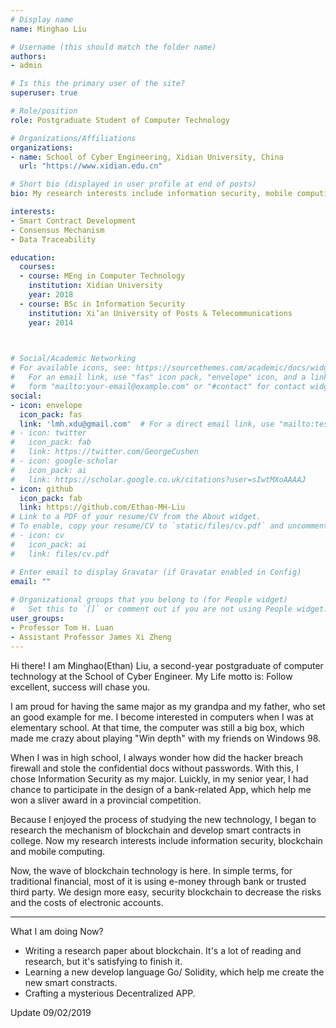 ```yaml
---
# Display name
name: Minghao Liu

# Username (this should match the folder name)
authors:
- admin

# Is this the primary user of the site?
superuser: true

# Role/position
role: Postgraduate Student of Computer Technology

# Organizations/Affiliations
organizations:
- name: School of Cyber Engineering, Xidian University, China
  url: "https://www.xidian.edu.cn"

# Short bio (displayed in user profile at end of posts)
bio: My research interests include information security, mobile computing and blockchain.

interests:
- Smart Contract Development
- Consensus Mechanism
- Data Traceability

education:
  courses:
  - course: MEng in Computer Technology
    institution: Xidian University
    year: 2018
  - course: BSc in Information Security
    institution: Xi’an University of Posts & Telecommunications
    year: 2014 

    

# Social/Academic Networking
# For available icons, see: https://sourcethemes.com/academic/docs/widgets/#icons
#   For an email link, use "fas" icon pack, "envelope" icon, and a link in the
#   form "mailto:your-email@example.com" or "#contact" for contact widget.
social:
- icon: envelope
  icon_pack: fas
  link: 'lmh.xdu@gmail.com'  # For a direct email link, use "mailto:test@example.org".
# - icon: twitter
#   icon_pack: fab
#   link: https://twitter.com/GeorgeCushen
# - icon: google-scholar
#   icon_pack: ai
#   link: https://scholar.google.co.uk/citations?user=sIwtMXoAAAAJ
- icon: github
  icon_pack: fab
  link: https://github.com/Ethan-MH-Liu
# Link to a PDF of your resume/CV from the About widget.
# To enable, copy your resume/CV to `static/files/cv.pdf` and uncomment the lines below.  
# - icon: cv
#   icon_pack: ai
#   link: files/cv.pdf

# Enter email to display Gravatar (if Gravatar enabled in Config)
email: ""
  
# Organizational groups that you belong to (for People widget)
#   Set this to `[]` or comment out if you are not using People widget.  
user_groups:
- Professor Tom H. Luan
- Assistant Professor James Xi Zheng
---
```


Hi there! I am Minghao(Ethan) Liu, a second-year postgraduate of computer technology at the School of Cyber Engineer. My Life motto is: Follow excellent, success will chase you.

I am proud for having the same major as my grandpa and my father, who set an good example for me. I become interested in computers when I was at elementary school. At that time, the computer was still a big box, which made me crazy about playing "Win depth" with my friends on Windows 98.

When I was in high school, I always wonder how did the hacker breach firewall and stole the confidential docs without passwords. With this, I chose Information Security as my major. Luickly, in my senior year, I had chance to participate in the design of a bank-related App, which help me
won a sliver award in a provincial competition.

Because I enjoyed the process of studying the new technology, I began to research the mechanism of blockchain and develop smart contracts in college. Now my research interests include information security, blockchain and mobile computing.

Now, the wave of blockchain technology is here. In simple terms, for traditional financial, most of it is using e-money through bank or trusted third party. We design more easy, security blockchain to decrease the risks and the costs of electronic accounts.

---

What I am doing Now?

- Writing a research paper about blockchain. It's a lot of reading and research, but it's satisfying to finish it.
- Learning a new develop language Go/ Solidity, which help me create the new smart constracts.
- Crafting a mysterious Decentralized APP.

Update 09/02/2019
